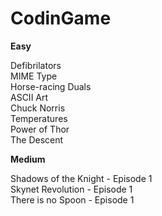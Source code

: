 # CodinGame  
__Easy__  
  
Defibrilators  
MIME Type  
Horse-racing Duals  
ASCII Art  
Chuck Norris  
Temperatures  
Power of Thor  
The Descent  
  
__Medium__  
  
Shadows of the Knight - Episode 1  
Skynet Revolution - Episode 1  
There is no Spoon - Episode 1  
